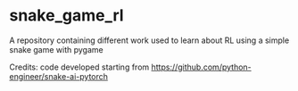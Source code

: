 # snake_game_rl
A repository containing different work used to learn about RL using a simple snake game with pygame

Credits: code developed starting from https://github.com/python-engineer/snake-ai-pytorch
